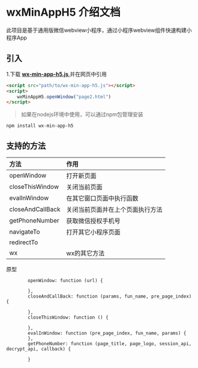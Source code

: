 #  wxMinAppH5 介绍文档
此项目是基于通用版微信webview小程序，通过小程序webview组件快速构建小程序App

## 引入

1.下载 [**wx-min-app-h5.js**][epiijslink],并在网页中引用

```html
<script src="path/to/wx-min-app-h5.js"></script>
<script>
    wxMinAppH5.openWindow("page2.html")
</script>
```
> 如果在nodejs环境中使用，可以通过npm包管理安装

```
npm install wx-min-app-h5
```
 

## 支持的方法

| 方法             | 作用                             |
| :--------------- | :------------------------------- |
| openWindow       | 打开新页面                       |
| closeThisWindow  | 关闭当前页面                     |
| evalInWindow     | 在其它窗口页面中执行函数         |
| closeAndCallBack | 关闭当前页面并在上个页面执行方法 |
| getPhoneNumber   | 获取微信授权手机号               |
| navigateTo       | 打开其它小程序页面               |
| redirectTo       |                                  |
| wx               | wx的其它方法                     |


原型
```
        openWindow: function (url) {
          
        },
        closeAndCallBack: function (params, fun_name, pre_page_index) {
          
        },
        closeThisWindow: function () {
          
        },
        evalInWindow: function (pre_page_index, fun_name, params) {
        },
        getPhoneNumber: function (page_title, page_logo, session_api, decrypt_api, callback) {

        }
```


[epiijslink]:https://gitee.com/epii/wx-min-app-h5-bridge-js-sdk/raw/master/wx-min-app-h5.js